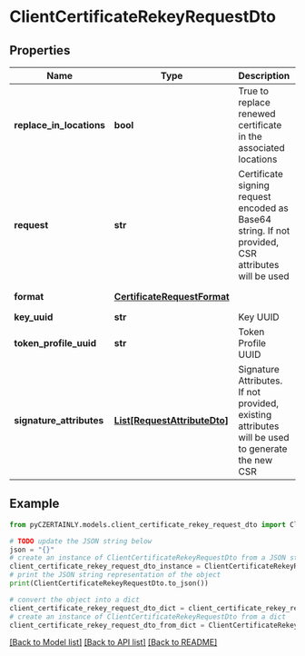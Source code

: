 # ClientCertificateRekeyRequestDto


## Properties

Name | Type | Description | Notes
------------ | ------------- | ------------- | -------------
**replace_in_locations** | **bool** | True to replace renewed certificate in the associated locations | [optional] [default to False]
**request** | **str** | Certificate signing request encoded as Base64 string. If not provided, CSR attributes will be used | [optional] 
**format** | [**CertificateRequestFormat**](CertificateRequestFormat.md) |  | [optional] [default to CertificateRequestFormat.PKCS10]
**key_uuid** | **str** | Key UUID | 
**token_profile_uuid** | **str** | Token Profile UUID | 
**signature_attributes** | [**List[RequestAttributeDto]**](RequestAttributeDto.md) | Signature Attributes. If not provided, existing attributes will be used to generate the new CSR | [optional] 

## Example

```python
from pyCZERTAINLY.models.client_certificate_rekey_request_dto import ClientCertificateRekeyRequestDto

# TODO update the JSON string below
json = "{}"
# create an instance of ClientCertificateRekeyRequestDto from a JSON string
client_certificate_rekey_request_dto_instance = ClientCertificateRekeyRequestDto.from_json(json)
# print the JSON string representation of the object
print(ClientCertificateRekeyRequestDto.to_json())

# convert the object into a dict
client_certificate_rekey_request_dto_dict = client_certificate_rekey_request_dto_instance.to_dict()
# create an instance of ClientCertificateRekeyRequestDto from a dict
client_certificate_rekey_request_dto_from_dict = ClientCertificateRekeyRequestDto.from_dict(client_certificate_rekey_request_dto_dict)
```
[[Back to Model list]](../README.md#documentation-for-models) [[Back to API list]](../README.md#documentation-for-api-endpoints) [[Back to README]](../README.md)



